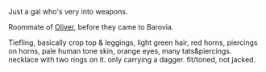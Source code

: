 Just a gal who's very into weapons.

Roommate of [Oliver](PCs/Oliver.md), before they came to Barovia.

Tiefling, basically crop top & leggings, light green hair, red horns, piercings on horns, pale human tone skin, orange eyes, many tats&piercings. necklace with two rings on it. only carrying a dagger. fit/toned, not jacked.